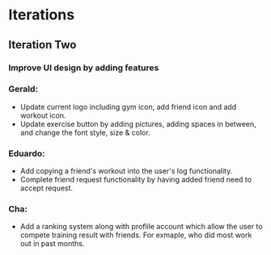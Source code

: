 # Iterations

## Iteration Two

### Improve UI design by adding features ###

### Gerald:
* Update current logo including gym icon, add friend icon and add workout icon.   
* Update exercise button by adding pictures, adding spaces in between, and change the font style, size & color.

### Eduardo:
* Add copying a friend's workout into the user's log functionality.
* Complete friend request functionality by having added friend need to accept request.

### Cha:
* Add a ranking system along with proflile account which allow the user to compete training result with friends. For exmaple, who did most work out in past months. 




